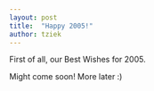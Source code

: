 ```yaml
---
layout: post
title:  "Happy 2005!"
author: tziek
---
```

First of all, our Best Wishes for 2005. 

Might come soon! More later :)
